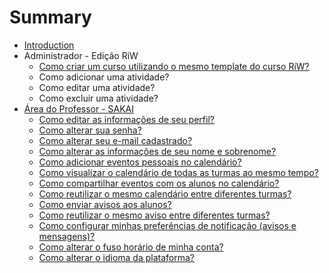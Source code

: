 # Summary

* [Introduction](README.md)
* Administrador - Edição RiW
   * [Como criar um curso utilizando o mesmo template do curso RiW?](como_criar_um_curso_utilizando_o_mesmo_template_do_curso_riw.md)
   * Como adicionar uma atividade?
   * Como editar uma atividade?
   * Como excluir uma atividade?
* [Área do Professor - SAKAI](area_professor_sakai.md)
   * [Como editar as informações de seu perfil?](como_editar_as_informacoes_de_seu_perfil.md)
   * [Como alterar sua senha?](como_alterar_sua_senha.md)
   * [Como alterar seu e-mail cadastrado?](como_alterar_seu_e-mail_cadastrado.md)
   * [Como alterar as informações de seu nome e sobrenome?](como_alterar_as_informacoes_de_seu_nome_e_sobrenome.md)
   * [Como adicionar eventos pessoais no calendário?](como_adicionar_eventos_pessoais_no_calendario.md)
   * [Como visualizar o calendário de todas as turmas ao mesmo tempo?](como_visualizar_o_calendario_de_todas_as_turmas_ao_mesmo_tempo.md)
   * [Como compartilhar eventos com os alunos no calendário?](como_compartilhar_eventos_com_os_alunos_no_calendario.md)
   * [Como reutilizar o mesmo calendário entre diferentes turmas?](como_reutilizar_o_mesmo_calendario_entre_diferentes_turmas.md)
   * [Como enviar avisos aos alunos?](como_enviar_avisos_aos_alunos.md)
   * [Como reutilizar o mesmo aviso entre diferentes turmas?](como_reutilizar_o_mesmo_aviso_entre_diferentes_turmas.md)
   * [Como configurar minhas preferências de notificação (avisos e mensagens)?](como_configurar_minhas_preferencias_de_notificacao_avisos_e_mensagens.md)
   * [Como alterar o fuso horário de minha conta?](como_alterar_o_fuso_horario_de_minha_conta.md)
   * [Como alterar o idioma da plataforma?](como_alterar_o_idioma_da_plataforma.md)

